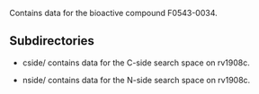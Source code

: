Contains data for the bioactive compound F0543-0034.

## Subdirectories

- cside/ contains data for the C-side search space on rv1908c.

- nside/ contains data for the N-side search space on rv1908c.


